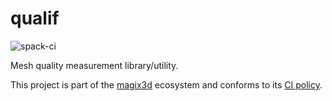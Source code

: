 # qualif

![spack-ci](https://github.com/LIHPC-Computational-Geometry/qualif/actions/workflows/spack-ci.yml/badge.svg)

Mesh quality measurement library/utility.

This project is part of the [magix3d](https://github.com/LIHPC-Computational-Geometry/magix3d) ecosystem and conforms to its [CI policy](https://github.com/LIHPC-Computational-Geometry/spack_recipes#development-in-magix3d-ecosystem-projects).